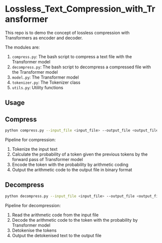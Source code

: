 # Lossless_Text_Compression_with_Transformer

This repo is to demo the concept of lossless compression with Transformers as encoder and decoder.

The modules are:

1. `compress.py`: The bash script to compress a text file with the Transformer model
2. `decompress.py`: The bash script to decompress a compressed file with the Transformer model
3. `model.py`: The Transformer model
4. `tokenizer.py`: The Tokenizer class
5. `utils.py`: Utility functions

## Usage

## Compress

```bash
python compress.py --input_file <input_file> --output_file <output_file> --model_config <model_path> --tokenizer_config <tokenizer_path>
```

Pipeline for compression:

1. Tokenize the input text
2. Calculate the probability of a token given the previous tokens by the forward pass of Transformer model
3. Encode the token with the probability by arithmetic coding
4. Output the arithmetic code to the output file in binary format

## Decompress

```bash
python decompress.py --input_file <input_file> --output_file <output_file> --model_config <model_path> --tokenizer_config <tokenizer_path>
```

Pipeline for decompression:

1. Read the arithmetic code from the input file
2. Decode the arithmetic code to the token with the probability by Transformer model
3. Detokenise the tokens
4. Output the detokenised text to the output file

